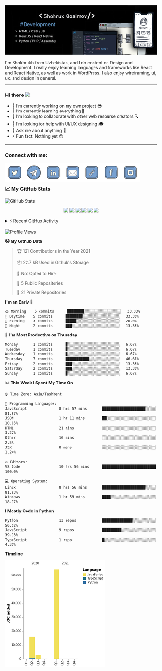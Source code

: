 ![Dev](https://github.com/shqosimov/shqosimov/blob/main/fork.jpg)

I'm Shokhrukh from Uzbekistan, and I do content on Design and Development. I really enjoy learning languages and frameworks like React and React Native, as well as work in WordPress. I also enjoy wireframing, ui, ux, and design in general.

<hr />

### Hi there <img src="https://media.giphy.com/media/hvRJCLFzcasrR4ia7z/giphy.gif" width="25px">

- 🔭 I’m currently working on my own project 😎
- 🌱 I’m currently learning everything 🤣
- 👯 I’m looking to collaborate with other web resourse creators 🔍
- 🤔 I’m looking for help with UI/UX designing 🎓
- 💬 Ask me about anything 👑
- ⚡ Fun fact: Nothing yet 😐

<hr />

### Connect with me:

[<img align="left" alt="shqosimov | Twitter"   width="64px" src="https://github.com/shqosimov/shqosimov/blob/main/plasticine/icons8-twitter-2048.png" />][twitter]
[<img align="left" alt="shqosimov | Telegram"  width="64px" src="https://github.com/shqosimov/shqosimov/blob/main/plasticine/icons8-telegram-app-2048.png" />][telegram]
[<img align="left" alt="shqosimov | LinkedIn"  width="64px" src="https://github.com/shqosimov/shqosimov/blob/main/plasticine/icons8-linkedin-2048.png" />][linkedin]
[<img align="left" alt="shqosimov | Email"     width="64px" src="https://github.com/shqosimov/shqosimov/blob/main/plasticine/icons8-mail-2048.png" />][email]
[<img align="left" alt="shqosimov | Website"   width="64px" src="https://github.com/shqosimov/shqosimov/blob/main/plasticine/icons8-link-100.png" />][website]
[<img align="left" alt="shqosimov | Instagram" width="64px" src="https://github.com/shqosimov/shqosimov/blob/main/plasticine/icons8-facebook-2048.png" />][facebook]
[<img align="left" alt="shqosimov | Instagram" width="64px" src="https://github.com/shqosimov/shqosimov/blob/main/plasticine/icons8-instagram-2048.png" />][instagram]

<br /><br /><br />

### 📈 My GitHub Stats

<img alt="GitHub Stats" src="https://github-readme-stats.codestackr.vercel.app/api?username=shqosimov&theme=cobalt&show_icons=true&hide_border=true" />

<p align="center">
  <img src="https://i.giphy.com/media/LMt9638dO8dftAjtco/200.webp"       width="64" />
  <img src="https://media3.giphy.com/media/ln7z2eWriiQAllfVcn/200w.webp" width="64" />
  <img src="https://i.giphy.com/media/eNAsjO55tPbgaor7ma/200w.webp"      width="64" />
  <img src="https://i.giphy.com/media/VgGthkhUvGgOit7Y9i/200.webp"       width="64" />
  <img src="https://media.giphy.com/media/kdFc8fubgS31b8DsVu/giphy.gif"  width="64" />
  <img src="https://i.giphy.com/media/IdyAQJVN2kVPNUrojM/200.webp"       width="64" />
</p>

<details>
  <summary>⚡ Recent GitHub Activity</summary>
  
<!--START_SECTION:activity-->
1. 🎉 Merged PR [#1](https://github.com/shqosimov/WeatherApp/pull/1) in [shqosimov/WeatherApp](https://github.com/shqosimov/WeatherApp)
2. ❗️ Opened issue [#560](https://github.com/JessicaLim8/JessicaLim8/issues/560) in [JessicaLim8/JessicaLim8](https://github.com/JessicaLim8/JessicaLim8)
3. ❗️ Closed issue [#1](https://github.com/shqosimov/shqosimov/issues/1) in [shqosimov/shqosimov](https://github.com/shqosimov/shqosimov)
4. ❗️ Opened issue [#1](https://github.com/shqosimov/shqosimov/issues/1) in [shqosimov/shqosimov](https://github.com/shqosimov/shqosimov)
5. ❗️ Closed issue [#6](https://github.com/codeSTACKr/codestackr-vscode-theme/issues/6) in [codeSTACKr/codestackr-vscode-theme](https://github.com/codeSTACKr/codestackr-vscode-theme)
<!--END_SECTION:activity-->

</details>

<!--START_SECTION:waka-->
![Profile Views](http://img.shields.io/badge/Profile%20Views-18-blue)

**🐱 My Github Data** 

> 🏆 121 Contributions in the Year 2021
 > 
> 📦 22.7 kB Used in Github's Storage 
 > 
> 🚫 Not Opted to Hire
 > 
> 📜 5 Public Repositories 
 > 
> 🔑 21 Private Repositories  
 > 
**I'm an Early 🐤** 

```text
🌞 Morning    5 commits      ████████░░░░░░░░░░░░░░░░░   33.33% 
🌆 Daytime    5 commits      ████████░░░░░░░░░░░░░░░░░   33.33% 
🌃 Evening    3 commits      █████░░░░░░░░░░░░░░░░░░░░   20.0% 
🌙 Night      2 commits      ███░░░░░░░░░░░░░░░░░░░░░░   13.33%

```
📅 **I'm Most Productive on Thursday** 

```text
Monday       1 commits      █░░░░░░░░░░░░░░░░░░░░░░░░   6.67% 
Tuesday      1 commits      █░░░░░░░░░░░░░░░░░░░░░░░░   6.67% 
Wednesday    1 commits      █░░░░░░░░░░░░░░░░░░░░░░░░   6.67% 
Thursday     7 commits      ███████████░░░░░░░░░░░░░░   46.67% 
Friday       2 commits      ███░░░░░░░░░░░░░░░░░░░░░░   13.33% 
Saturday     2 commits      ███░░░░░░░░░░░░░░░░░░░░░░   13.33% 
Sunday       1 commits      █░░░░░░░░░░░░░░░░░░░░░░░░   6.67%

```


📊 **This Week I Spent My Time On** 

```text
⌚︎ Time Zone: Asia/Tashkent

💬 Programming Languages: 
JavaScript               8 hrs 57 mins       ████████████████████░░░░░   81.87% 
JSON                     1 hr 11 mins        ██░░░░░░░░░░░░░░░░░░░░░░░   10.85% 
HTML                     21 mins             ░░░░░░░░░░░░░░░░░░░░░░░░░   3.22% 
Other                    16 mins             ░░░░░░░░░░░░░░░░░░░░░░░░░   2.5% 
JSX                      8 mins              ░░░░░░░░░░░░░░░░░░░░░░░░░   1.24%

🔥 Editors: 
VS Code                  10 hrs 56 mins      █████████████████████████   100.0%

💻 Operating System: 
Linux                    8 hrs 56 mins       ████████████████████░░░░░   81.83% 
Windows                  1 hr 59 mins        ████░░░░░░░░░░░░░░░░░░░░░   18.17%

```

**I Mostly Code in Python** 

```text
Python                   13 repos            ██████████████░░░░░░░░░░░   56.52% 
JavaScript               9 repos             █████████░░░░░░░░░░░░░░░░   39.13% 
TypeScript               1 repo              █░░░░░░░░░░░░░░░░░░░░░░░░   4.35%

```


**Timeline**

![Chart not found](https://raw.githubusercontent.com/shqosimov/shqosimov/main/charts/bar_graph.png) 


<!--END_SECTION:waka-->

[twitter]: https://twitter.com/shqosimov
[telegram]: https://t.me/shqosimov
[linkedin]: https://linkedin.com/in/shqosimov
[email]: mailto:shqosimov@webhook.uz
[website]: https://webhook.uz
[facebook]: https://fb.me/mark5.inc
[instagram]: https://instagram.com/mark5.inc
